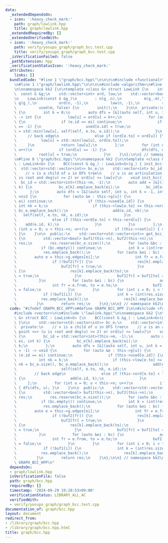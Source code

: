 ```yaml
---
data:
  _extendedDependsOn:
  - icon: ':heavy_check_mark:'
    path: graph/lowlink.hpp
    title: graph/lowlink.hpp
  _extendedRequiredBy: []
  _extendedVerifiedWith:
  - icon: ':heavy_check_mark:'
    path: verify/yosupo_graph/graph_bcc.test.cpp
    title: verify/yosupo_graph/graph_bcc.test.cpp
  _isVerificationFailed: false
  _pathExtension: hpp
  _verificationStatusIcon: ':heavy_check_mark:'
  attributes:
    links: []
  bundledCode: "#line 1 \"graph/bcc.hpp\"\n\n\n\n#include <functional>\n#include <vector>\n\
    \n#line 1 \"graph/lowlink.hpp\"\n\n\n\n#include <algorithm>\n#line 7 \"graph/lowlink.hpp\"\
    \n\nnamespace kk2 {\n\ntemplate <class G> struct LowLink {\n    int n, m;\n  \
    \  const G &g;\n    std::vector<int> ord, low;\n    std::vector<bool> root, used;\n\
    \n    LowLink(const G &g_)\n        : n(g_.n),\n          m(g_.m),\n         \
    \ g(g_),\n          ord(n, -1),\n          low(n, -1),\n          root(n, false),\n\
    \          used(m, false) {\n        init();\n    }\n\n  private:\n    void init()\
    \ {\n        int k = 0;\n        auto dfs = [&](auto self, int u, int ei = -1)\
    \ -> int {\n            low[u] = ord[u] = k++;\n            for (auto &e : g[u])\
    \ {\n                if (e.id == ei) continue;\n                if (ord[e.to]\
    \ == -1) {\n                    used[e.id] = true;\n                    low[u]\
    \ = std::min(low[u], self(self, e.to, e.id));\n                }\n           \
    \     // back edge\n                else if (ord[e.to] < ord[u]) {\n         \
    \           low[u] = std::min(low[u], ord[e.to]);\n                }\n       \
    \     }\n            return low[u];\n        };\n        for (int u = 0; u < n;\
    \ u++)\n            if (ord[u] == -1) {\n                dfs(dfs, u);\n      \
    \          root[u] = true;\n            }\n    }\n};\n\n} // namespace kk2\n\n\
    \n#line 8 \"graph/bcc.hpp\"\n\nnamespace kk2 {\n\ntemplate <class G> struct BCC\
    \ : LowLink<G> {\n    BCC(const G &g_) : LowLink<G>(g_) { init_bcc(); }\n\n  \
    \  std::vector<std::vector<int>> bc_e;\n    std::vector<int> bc_id;\n\n  private:\n\
    \    // v is a child of u in DFS tree\n    // u is an articulation point <=> (u\
    \ is root and deg(u) >= 2) or ord[u] <= low[v]\n    void init_bcc() {\n      \
    \  bc_id = std::vector<int>(this->m, -1);\n        auto add = [&](int ei, int\
    \ k) {\n            bc_e[k].emplace_back(ei);\n            bc_id[ei] = k;\n  \
    \      };\n        auto dfs = [&](auto self, int u, int k = -1, int ei = -1) ->\
    \ void {\n            for (auto &e : this->g[u]) {\n                if (e.id ==\
    \ ei) continue;\n                if (this->used[e.id]) {\n                   \
    \ int nk = k;\n                    if (this->low[e.to] >= this->ord[u]) nk = bc_e.size(),\
    \ bc_e.emplace_back();\n                    add(e.id, nk);\n                 \
    \   self(self, e.to, nk, e.id);\n                }\n                // back edge\n\
    \                else if (this->ord[e.to] < this->ord[u]) {\n                \
    \    add(e.id, k);\n                }\n            }\n        };\n        for\
    \ (int u = 0; u < this->n; u++)\n            if (this->root[u]) { dfs(dfs, u);\
    \ }\n    }\n\n  public:\n    std::vector<std::vector<int>> get_bcc_vertices()\
    \ {\n        std::vector<bool> buf1(this->n), buf2(this->n);\n        std::vector<std::vector<int>>\
    \ res;\n        res.reserve(bc_e.size());\n        for (auto &bc : bc_e) {\n \
    \           if (bc.empty()) continue;\n            int k = (int)res.size();\n\
    \            res.emplace_back();\n            for (auto &ei : bc) {\n        \
    \        auto e = this->g.edges[ei];\n                int fr = e.from, to = e.to;\n\
    \                if (!buf2[fr]) {\n                    res[k].emplace_back(fr);\n\
    \                    buf2[fr] = true;\n                }\n                if (!buf2[to])\
    \ {\n                    res[k].emplace_back(to);\n                    buf2[to]\
    \ = true;\n                }\n                buf1[fr] = buf1[to] = true;\n  \
    \          }\n            for (auto &ei : bc) {\n                auto e = this->g.edges[ei];\n\
    \                int fr = e.from, to = e.to;\n                buf2[fr] = buf2[to]\
    \ = false;\n            }\n        }\n        for (int i = 0; i < this->n; i++)\n\
    \            if (!buf1[i]) {\n                int k = (int)res.size();\n     \
    \           res.emplace_back();\n                res[k].emplace_back(i);\n   \
    \         }\n        return res;\n    }\n};\n\n} // namespace kk2\n\n\n"
  code: "#ifndef GRAPH_BCC_HPP\n#define GRAPH_BCC_HPP 1\n\n#include <functional>\n\
    #include <vector>\n\n#include \"lowlink.hpp\"\n\nnamespace kk2 {\n\ntemplate <class\
    \ G> struct BCC : LowLink<G> {\n    BCC(const G &g_) : LowLink<G>(g_) { init_bcc();\
    \ }\n\n    std::vector<std::vector<int>> bc_e;\n    std::vector<int> bc_id;\n\n\
    \  private:\n    // v is a child of u in DFS tree\n    // u is an articulation\
    \ point <=> (u is root and deg(u) >= 2) or ord[u] <= low[v]\n    void init_bcc()\
    \ {\n        bc_id = std::vector<int>(this->m, -1);\n        auto add = [&](int\
    \ ei, int k) {\n            bc_e[k].emplace_back(ei);\n            bc_id[ei] =\
    \ k;\n        };\n        auto dfs = [&](auto self, int u, int k = -1, int ei\
    \ = -1) -> void {\n            for (auto &e : this->g[u]) {\n                if\
    \ (e.id == ei) continue;\n                if (this->used[e.id]) {\n          \
    \          int nk = k;\n                    if (this->low[e.to] >= this->ord[u])\
    \ nk = bc_e.size(), bc_e.emplace_back();\n                    add(e.id, nk);\n\
    \                    self(self, e.to, nk, e.id);\n                }\n        \
    \        // back edge\n                else if (this->ord[e.to] < this->ord[u])\
    \ {\n                    add(e.id, k);\n                }\n            }\n   \
    \     };\n        for (int u = 0; u < this->n; u++)\n            if (this->root[u])\
    \ { dfs(dfs, u); }\n    }\n\n  public:\n    std::vector<std::vector<int>> get_bcc_vertices()\
    \ {\n        std::vector<bool> buf1(this->n), buf2(this->n);\n        std::vector<std::vector<int>>\
    \ res;\n        res.reserve(bc_e.size());\n        for (auto &bc : bc_e) {\n \
    \           if (bc.empty()) continue;\n            int k = (int)res.size();\n\
    \            res.emplace_back();\n            for (auto &ei : bc) {\n        \
    \        auto e = this->g.edges[ei];\n                int fr = e.from, to = e.to;\n\
    \                if (!buf2[fr]) {\n                    res[k].emplace_back(fr);\n\
    \                    buf2[fr] = true;\n                }\n                if (!buf2[to])\
    \ {\n                    res[k].emplace_back(to);\n                    buf2[to]\
    \ = true;\n                }\n                buf1[fr] = buf1[to] = true;\n  \
    \          }\n            for (auto &ei : bc) {\n                auto e = this->g.edges[ei];\n\
    \                int fr = e.from, to = e.to;\n                buf2[fr] = buf2[to]\
    \ = false;\n            }\n        }\n        for (int i = 0; i < this->n; i++)\n\
    \            if (!buf1[i]) {\n                int k = (int)res.size();\n     \
    \           res.emplace_back();\n                res[k].emplace_back(i);\n   \
    \         }\n        return res;\n    }\n};\n\n} // namespace kk2\n\n#endif //\
    \ GRAPH_BCC_HPP\n"
  dependsOn:
  - graph/lowlink.hpp
  isVerificationFile: false
  path: graph/bcc.hpp
  requiredBy: []
  timestamp: '2024-09-29 19:28:53+09:00'
  verificationStatus: LIBRARY_ALL_AC
  verifiedWith:
  - verify/yosupo_graph/graph_bcc.test.cpp
documentation_of: graph/bcc.hpp
layout: document
redirect_from:
- /library/graph/bcc.hpp
- /library/graph/bcc.hpp.html
title: graph/bcc.hpp
---
```

